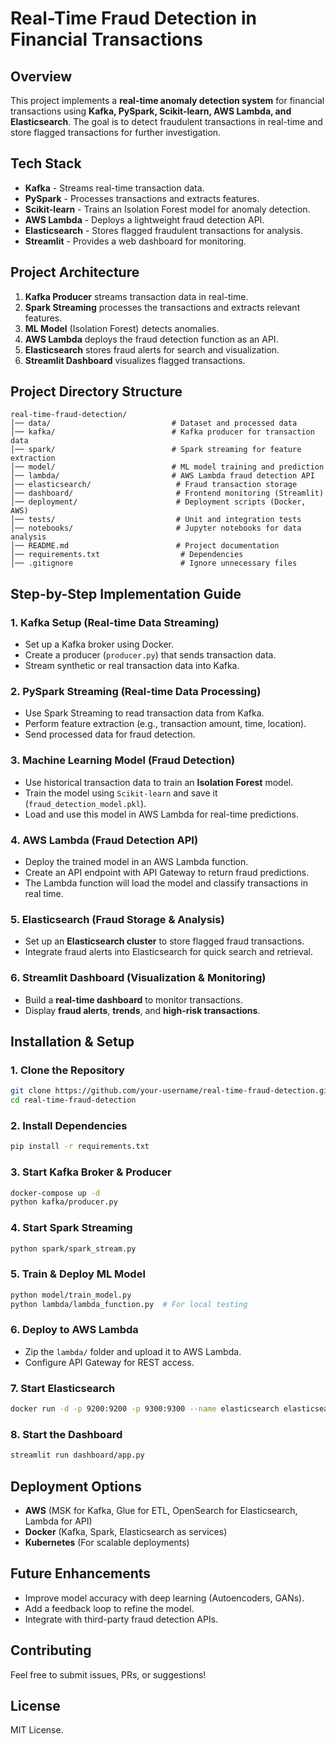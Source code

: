 # Real-Time Fraud Detection in Financial Transactions

## Overview
This project implements a **real-time anomaly detection system** for financial transactions using **Kafka, PySpark, Scikit-learn, AWS Lambda, and Elasticsearch**. The goal is to detect fraudulent transactions in real-time and store flagged transactions for further investigation.

## Tech Stack
- **Kafka** - Streams real-time transaction data.
- **PySpark** - Processes transactions and extracts features.
- **Scikit-learn** - Trains an Isolation Forest model for anomaly detection.
- **AWS Lambda** - Deploys a lightweight fraud detection API.
- **Elasticsearch** - Stores flagged fraudulent transactions for analysis.
- **Streamlit** - Provides a web dashboard for monitoring.

## Project Architecture
1. **Kafka Producer** streams transaction data in real-time.
2. **Spark Streaming** processes the transactions and extracts relevant features.
3. **ML Model** (Isolation Forest) detects anomalies.
4. **AWS Lambda** deploys the fraud detection function as an API.
5. **Elasticsearch** stores fraud alerts for search and visualization.
6. **Streamlit Dashboard** visualizes flagged transactions.

## Project Directory Structure
```
real-time-fraud-detection/
│── data/                           # Dataset and processed data
│── kafka/                          # Kafka producer for transaction data
│── spark/                          # Spark streaming for feature extraction
│── model/                          # ML model training and prediction
│── lambda/                         # AWS Lambda fraud detection API
│── elasticsearch/                   # Fraud transaction storage
│── dashboard/                       # Frontend monitoring (Streamlit)
│── deployment/                      # Deployment scripts (Docker, AWS)
│── tests/                           # Unit and integration tests
│── notebooks/                       # Jupyter notebooks for data analysis
│── README.md                        # Project documentation
│── requirements.txt                  # Dependencies
│── .gitignore                        # Ignore unnecessary files
```

## Step-by-Step Implementation Guide

### **1. Kafka Setup (Real-time Data Streaming)**
- Set up a Kafka broker using Docker.
- Create a producer (`producer.py`) that sends transaction data.
- Stream synthetic or real transaction data into Kafka.

### **2. PySpark Streaming (Real-time Data Processing)**
- Use Spark Streaming to read transaction data from Kafka.
- Perform feature extraction (e.g., transaction amount, time, location).
- Send processed data for fraud detection.

### **3. Machine Learning Model (Fraud Detection)**
- Use historical transaction data to train an **Isolation Forest** model.
- Train the model using `Scikit-learn` and save it (`fraud_detection_model.pkl`).
- Load and use this model in AWS Lambda for real-time predictions.

### **4. AWS Lambda (Fraud Detection API)**
- Deploy the trained model in an AWS Lambda function.
- Create an API endpoint with API Gateway to return fraud predictions.
- The Lambda function will load the model and classify transactions in real time.

### **5. Elasticsearch (Fraud Storage & Analysis)**
- Set up an **Elasticsearch cluster** to store flagged fraud transactions.
- Integrate fraud alerts into Elasticsearch for quick search and retrieval.

### **6. Streamlit Dashboard (Visualization & Monitoring)**
- Build a **real-time dashboard** to monitor transactions.
- Display **fraud alerts**, **trends**, and **high-risk transactions**.

## Installation & Setup

### **1. Clone the Repository**
```sh
git clone https://github.com/your-username/real-time-fraud-detection.git
cd real-time-fraud-detection
```

### **2. Install Dependencies**
```sh
pip install -r requirements.txt
```

### **3. Start Kafka Broker & Producer**
```sh
docker-compose up -d
python kafka/producer.py
```

### **4. Start Spark Streaming**
```sh
python spark/spark_stream.py
```

### **5. Train & Deploy ML Model**
```sh
python model/train_model.py
python lambda/lambda_function.py  # For local testing
```

### **6. Deploy to AWS Lambda**
- Zip the `lambda/` folder and upload it to AWS Lambda.
- Configure API Gateway for REST access.

### **7. Start Elasticsearch**
```sh
docker run -d -p 9200:9200 -p 9300:9300 --name elasticsearch elasticsearch:7.10.1
```

### **8. Start the Dashboard**
```sh
streamlit run dashboard/app.py
```

## Deployment Options
- **AWS** (MSK for Kafka, Glue for ETL, OpenSearch for Elasticsearch, Lambda for API)
- **Docker** (Kafka, Spark, Elasticsearch as services)
- **Kubernetes** (For scalable deployments)

## Future Enhancements
- Improve model accuracy with deep learning (Autoencoders, GANs).
- Add a feedback loop to refine the model.
- Integrate with third-party fraud detection APIs.

## Contributing
Feel free to submit issues, PRs, or suggestions!

## License
MIT License.
